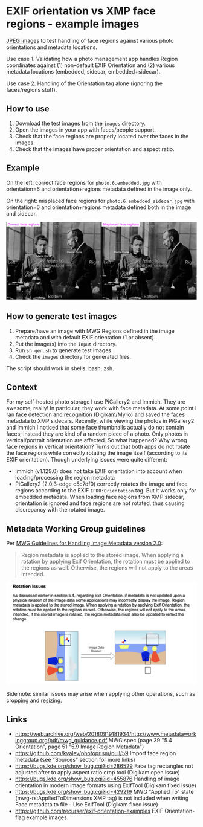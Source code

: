 # EXIF orientation vs XMP face regions - example images

[JPEG images](./images) to test handling of face regions against various photo orientations and metadata locations.

Use case 1. Validating how a photo management app handles Region coordinates against (1) non-default EXIF Orientation and (2) various metadata locations (embedded, sidecar, embedded+sidecar).

Use case 2. Handling of the Orientation tag alone (ignoring the faces/regions stuff).

## How to use

1. Download the test images from the `images` directory.
2. Open the images in your app with faces/people support.
3. Check that the face regions are properly located over the faces in the images.
4. Check that the images have proper orientation and aspect ratio.

## Example

On the left: correct face regions for `photo.6.embedded.jpg` with orientation=6 and orientation+regions metadata defined in the image only.

On the right: misplaced face regions for `photo.6.embedded_sidecar.jpg` with orientation=6 and orientation+regions metadata defined both in the image and sidecar.

![Correct and misplaced face regions](doc/test-images-in-app.png)

## How to generate test images

1. Prepare/have an image with MWG Regions defined in the image metadata and with default EXIF orientation (1 or absent).
2. Put the image(s) into the `input` directory.
3. Run `sh gen.sh` to generate test images.
4. Check the `images` directory for generated files.

The script should work in shells: bash, zsh.

## Context

For my self-hosted photo storage I use PiGallery2 and Immich. They are awesome, really! In particular, they work with face metadata.
At some point I ran face detection and recognition (Digikam/Mylio) and saved the faces metadata to XMP sidecars. Recently, while viewing the photos in PiGallery2 and Immich I noticed that some face thumbnails actually do not contain faces; instead they are kind of a random piece of a photo. Only photos in vertical/portrait orientation are affected. So what happened? Why wrong face regions in vertical orientation?
Turns out that both apps do not rotate the face regions while correctly rotating the image itself (according to its EXIF orientation). Though underlying issues were quite different:

- Immich (v1.129.0) does not take EXIF orientation into account when loading/processing the region metadata
- PiGallery2 (2.0.3-edge c5c7df0) correctly rotates the image and face regions according to the EXIF `IFD0:Orientation` tag. But it works only for embedded metadata. When loading face regions from XMP sidecar, orientation is ignored and face regions are not rotated, thus causing discrepancy with the rotated image.

## Metadata Working Group guidelines

Per [MWG Guidelines for Handling Image Metadata version 2.0](https://web.archive.org/web/20180919181934/http://www.metadataworkinggroup.org/pdf/mwg_guidance.pdf):

> Region metadata is applied to the stored image. When applying a rotation by applying Exif Orientation, the rotation must be applied to the regions as well. Otherwise, the regions will not apply to the areas intended.

![MWG Guidelines about rotation](doc/mwg-guide.png)

Side note: similar issues may arise when applying other operations, such as cropping and resizing.

## Links

- https://web.archive.org/web/20180919181934/http://www.metadataworkinggroup.org/pdf/mwg_guidance.pdf MWG spec (page 39 "5.4 Orientation", page 51 "5.9 Image Region Metadata")
- https://github.com/kvalev/photoprism/pull/59 Import face region metadata (see "Sources" section for more links)
- https://bugs.kde.org/show_bug.cgi?id=286529 Face tag rectangles not adjusted after to apply aspect ratio crop tool (Digikam open issue)
- https://bugs.kde.org/show_bug.cgi?id=455876 Handling of image orientation in modern image formats using ExifTool (Digikam fixed issue)
- https://bugs.kde.org/show_bug.cgi?id=429219 MWG "Applied To" state (mwg-rs:AppliedToDimensions XMP tag) is not included when writing Face metadata to file - Use ExifTool (Digikam fixed issue)
- https://github.com/recurser/exif-orientation-examples EXIF Orientation-flag example images
